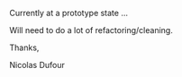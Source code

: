 
Currently at a prototype state ...

Will need to do a lot of refactoring/cleaning.

Thanks,

Nicolas Dufour
